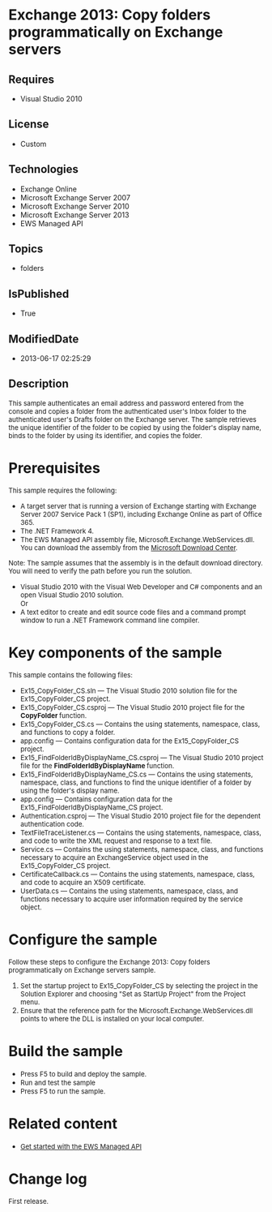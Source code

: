 # Exchange 2013: Copy folders programmatically on Exchange servers
## Requires
* Visual Studio 2010
## License
* Custom
## Technologies
* Exchange Online
* Microsoft Exchange Server 2007
* Microsoft Exchange Server 2010
* Microsoft Exchange Server 2013
* EWS Managed API
## Topics
* folders
## IsPublished
* True
## ModifiedDate
* 2013-06-17 02:25:29
## Description

<p><span style="font-size:small">This sample authenticates an email address and password entered from the console and copies a folder from the authenticated user's Inbox folder to the authenticated user's Drafts folder on the Exchange server. The sample retrieves
 the unique identifier of the folder to be copied by using the folder's display name, binds to the folder by using its identifier, and copies the folder.</span></p>
<h1>Prerequisites</h1>
<p><span style="font-size:small">This sample requires the following:</span></p>
<ul>
<li><span style="font-size:small">A target server that is running a version of Exchange starting with Exchange Server 2007 Service Pack 1 (SP1), including Exchange Online as part of Office 365.</span>
</li><li><span style="font-size:small">The .NET Framework 4.</span> </li><li><span style="font-size:small">The EWS Managed API assembly file, Microsoft.Exchange.WebServices.dll. You can download the assembly from the
<a href="http://go.microsoft.com/fwlink/?LinkID=255472">Microsoft Download Center</a>.</span>
</li></ul>
<p><span style="font-size:small">Note: </span><span style="font-size:small">The sample assumes that the assembly is in the default download directory. You will need to verify the path before you run the solution.</span></p>
<ul>
<li><span style="font-size:small">Visual Studio 2010 with the Visual Web Developer and C# components and an open Visual Studio 2010 solution.</span><br>
<span style="font-size:small">Or</span> </li><li><span style="font-size:small">A text editor to create and edit source code files and a command prompt window to run a .NET Framework command line compiler.</span>
</li></ul>
<h1>Key components of the sample</h1>
<p><span style="font-size:small">This sample contains the following files:</span></p>
<ul>
<li><span style="font-size:small">Ex15_CopyFolder_CS.sln &mdash; The Visual Studio 2010 solution file for the Ex15_CopyFolder_CS project.</span>
</li><li><span style="font-size:small">Ex15_CopyFolder_CS.csproj &mdash; The Visual Studio 2010 project file for the
<strong>CopyFolder </strong>function.</span> </li><li><span style="font-size:small">Ex15_CopyFolder_CS.cs &mdash; Contains the using statements, namespace, class, and functions to copy a folder.</span>
</li><li><span style="font-size:small">app.config &mdash; Contains configuration data for the Ex15_CopyFolder_CS project.</span>
</li><li><span style="font-size:small">Ex15_FindFolderIdByDisplayName_CS.csproj &mdash; The Visual Studio 2010 project file for the
<strong>FindFolderIdByDisplayName </strong>function.</span> </li><li><span style="font-size:small">Ex15_FindFolderIdByDisplayName_CS.cs &mdash; Contains the using statements, namespace, class, and functions to find the unique identifier of a folder by using the folder's display name.</span>
</li><li><span style="font-size:small">app.config &mdash; Contains configuration data for the Ex15_FindFolderIdByDisplayName_CS project.</span>
</li><li><span style="font-size:small">Authentication.csproj &mdash; The Visual Studio 2010 project file for the dependent authentication code.</span>
</li><li><span style="font-size:small">TextFileTraceListener.cs &mdash; Contains the using statements, namespace, class, and code to write the XML request and response to a text file.</span>
</li><li><span style="font-size:small">Service.cs &mdash; Contains the using statements, namespace, class, and functions necessary to acquire an ExchangeService object used in the Ex15_CopyFolder_CS project.</span>
</li><li><span style="font-size:small">CertificateCallback.cs &mdash; Contains the using statements, namespace, class, and code to acquire an X509 certificate.</span>
</li><li><span style="font-size:small">UserData.cs &mdash; Contains the using statements, namespace, class, and functions necessary to acquire user information required by the service object.</span>
</li></ul>
<h1>Configure the sample</h1>
<p><span style="font-size:small">Follow these steps to configure the Exchange 2013: Copy folders programmatically on Exchange servers sample.</span></p>
<ol>
<li><span style="font-size:small">Set the startup project to Ex15_CopyFolder_CS by selecting the project in the Solution Explorer and choosing &quot;Set as StartUp Project&quot; from the Project menu.</span>
</li><li><span style="font-size:small">Ensure that the reference path for the Microsoft.Exchange.WebServices.dll points to where the DLL is installed on your local computer.</span>
</li></ol>
<h1>Build the sample</h1>
<ul>
<li><span style="font-size:small">Press F5 to build and deploy the sample.</span>
</li><li><span style="font-size:small">Run and test the sample</span> </li><li><span style="font-size:small">Press F5 to run the sample.</span> </li></ul>
<h1>Related content</h1>
<ul>
<li><span style="font-size:small"><a href="http://go.microsoft.com/fwlink/?LinkID=301827">Get started with the EWS Managed API</a></span>
</li></ul>
<h1>Change log</h1>
<p><span style="font-size:small">First release.</span></p>
